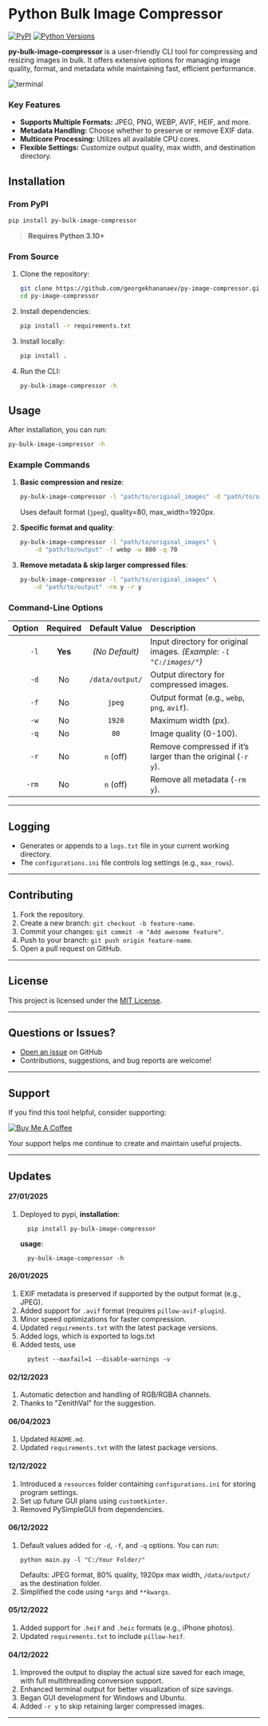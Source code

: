 # Python Bulk Image Compressor

[![PyPI](https://img.shields.io/pypi/v/py-bulk-image-compressor.svg)](https://pypi.org/project/py-bulk-image-compressor/)
[![Python Versions](https://img.shields.io/pypi/pyversions/py-bulk-image-compressor.svg)](https://pypi.org/project/py-bulk-image-compressor/)

**py-bulk-image-compressor** is a user-friendly CLI tool for compressing and resizing images in bulk. It offers extensive options for managing image quality, format, and metadata while maintaining fast, efficient performance.

![terminal](https://github.com/georgekhananaev/py-image-compressor/blob/main/screenshots/multicore.gif?raw=true)

### Key Features

- **Supports Multiple Formats:** JPEG, PNG, WEBP, AVIF, HEIF, and more.
- **Metadata Handling:** Choose whether to preserve or remove EXIF data.
- **Multicore Processing:** Utilizes all available CPU cores.
- **Flexible Settings:** Customize output quality, max width, and destination directory.

## Installation

### From PyPI

```bash
pip install py-bulk-image-compressor
```

> **Requires Python 3.10+**

### From Source

1. Clone the repository:
   ```bash
   git clone https://github.com/georgekhananaev/py-image-compressor.git
   cd py-image-compressor
   ```
2. Install dependencies:
   ```bash
   pip install -r requirements.txt
   ```
3. Install locally:
   ```bash
   pip install .
   ```
4. Run the CLI:
   ```bash
   py-bulk-image-compressor -h
   ```

## Usage

After installation, you can run:

```bash
py-bulk-image-compressor -h
```

### Example Commands

1. **Basic compression and resize**:
   ```bash
   py-bulk-image-compressor -l "path/to/original_images" -d "path/to/output"
   ```
   Uses default format (`jpeg`), quality=80, max_width=1920px.

2. **Specific format and quality**:
   ```bash
   py-bulk-image-compressor -l "path/to/original_images" \
       -d "path/to/output" -f webp -w 800 -q 70
   ```
   
3. **Remove metadata & skip larger compressed files**:
   ```bash
   py-bulk-image-compressor -l "path/to/original_images" \
       -d "path/to/output" -rm y -r y
   ```

### Command-Line Options

| Option | Required | Default Value       | Description                                                            |
|-------:|:--------:|:-------------------:|:-----------------------------------------------------------------------|
| `-l`   | **Yes**  | *(No Default)*      | Input directory for original images. *(Example: `-l "C:/images/"`)*    |
| `-d`   | No       | `/data/output/`     | Output directory for compressed images.                                |
| `-f`   | No       | `jpeg`              | Output format (e.g., `webp`, `png`, `avif`).                           |
| `-w`   | No       | `1920`              | Maximum width (px).                                                    |
| `-q`   | No       | `80`                | Image quality (0-100).                                                 |
| `-r`   | No       | `n` (off)           | Remove compressed if it’s larger than the original (`-r y`).           |
| `-rm`  | No       | `n` (off)           | Remove all metadata (`-rm y`).                                         |

---

## Logging

- Generates or appends to a `logs.txt` file in your current working directory.
- The `configurations.ini` file controls log settings (e.g., `max_rows`).

---

## Contributing

1. Fork the repository.
2. Create a new branch: `git checkout -b feature-name`.
3. Commit your changes: `git commit -m "Add awesome feature"`.
4. Push to your branch: `git push origin feature-name`.
5. Open a pull request on GitHub.

---

## License

This project is licensed under the [MIT License](LICENSE).

---

## Questions or Issues?

- [Open an issue](https://github.com/georgekhananaev/py-image-compressor/issues) on GitHub
- Contributions, suggestions, and bug reports are welcome!

---

## Support

If you find this tool helpful, consider supporting:

[![Buy Me A Coffee](https://www.buymeacoffee.com/assets/img/custom_images/orange_img.png)](https://www.buymeacoffee.com/georgekhananaev)

Your support helps me continue to create and maintain useful projects.


---

## Updates

#### **27/01/2025**
1. Deployed to pypi, **installation**:
    ```shell
      pip install py-bulk-image-compressor
    ```
   **usage**:
    ```shell
      py-bulk-image-compressor -h
    ```

#### **26/01/2025**
1. EXIF metadata is preserved if supported by the output format (e.g., JPEG).
2. Added support for `.avif` format (requires `pillow-avif-plugin`).
3. Minor speed optimizations for faster compression.
4. Updated `requirements.txt` with the latest package versions.
5. Added logs, which is exported to logs.txt
6. Added tests, use 
    ```shell
      pytest --maxfail=1 --disable-warnings -v
    ```

#### **02/12/2023**
1. Automatic detection and handling of RGB/RGBA channels.
2. Thanks to "ZenithVal" for the suggestion.

#### **06/04/2023**
1. Updated `README.md`.
2. Updated `requirements.txt` with the latest package versions.

#### **12/12/2022**
1. Introduced a `resources` folder containing `configurations.ini` for storing program settings.
2. Set up future GUI plans using `customtkinter`.
3. Removed PySimpleGUI from dependencies.

#### **06/12/2022**
1. Default values added for `-d`, `-f`, and `-q` options. You can run:
   ```
   python main.py -l "C:/Your Folder/"
   ```
   Defaults: JPEG format, 80% quality, 1920px max width, `/data/output/` as the destination folder.
2. Simplified the code using `*args` and `**kwargs`.

#### **05/12/2022**
1. Added support for `.heif` and `.heic` formats (e.g., iPhone photos).
2. Updated `requirements.txt` to include `pillow-heif`.

#### **04/12/2022**
1. Improved the output to display the actual size saved for each image, with full multithreading conversion support.
2. Enhanced terminal output for better visualization of size savings.
3. Began GUI development for Windows and Ubuntu.
4. Added `-r y` to skip retaining larger compressed images.

---

